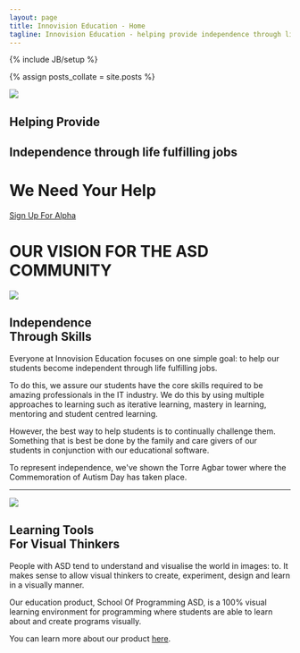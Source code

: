 ```yaml
---
layout: page
title: Innovision Education - Home
tagline: Innovision Education - helping provide independence through life fulfilling jobs.
---
```

{% include JB/setup %}

{% assign posts_collate = site.posts %}

<div class="featurette cursor-pointer">
  <a class="cursor-pointer" onclick="$('#image-to-show').attr('src','../assets/img/mockup01_1644x1284.png');$('#image-popup').modal({ keyboard: true, show: true, backdrop: true});">
    <img class="featurette-image pull-right popup-image img-polaroid" src="../assets/img/mockup01_524x409.png"></img>
	<!-- The image contains Rails, a copyrighted character of the transformer universe. We are currently using this image under fair-use. If the copyright holder doth protest, we will immediately remove this image and replace it with another character. -->
  </a>
  
<!--  <iframe class="featurette-video pull-right" src="http://player.vimeo.com/video/41001941?api=0" width="640" height="360" frameborder="0" webkitAllowFullScreen = "webkitAllowFullScreen" mozallowfullscreen = "mozallowfullscreen" allowFullScreen = "allowFullScreen"> </iframe> -->
  <h2 class="featurette-heading">Helping Provide</h2>
  <h2 class="featurette-heading muted">Independence through life fulfilling jobs</h2>
<!--  <h2 class="featurette-heading muted no-underline"><a href="/technology.html">See Our Vision</a></h2> -->
</div>

<div class="signup-divider pagination-centered">
  <h1>We Need Your Help</h1>
  <a class="btn btn-large btn-success" href="/signup.html">Sign Up For Alpha</a>
</div>

<div class="huge-divider pagination-centered">
  <h1>OUR VISION FOR THE ASD COMMUNITY</h1>
</div>  

<div class="featurette cursor-pointer">
  <img class="featurette-image pull-left popup-image img-polaroid" src="../assets/img/independence.png"></img>
  <!-- Image source: http://en.wikipedia.org/wiki/File:TorreAGBARandbluesky.jpg -->
  <h2 class="featurette-heading">Independence<br><span class="muted">Through Skills</span></h2>
  <p class="lead">Everyone at Innovision Education focuses on one simple goal: to help our students become independent through life fulfilling jobs.</p>
  <p class="lead">To do this, we assure our students have the core skills required to be amazing professionals in the IT industry. We do this by using multiple approaches to learning such as iterative learning, mastery in learning, mentoring and student centred learning.</p>
  <p class="lead">However, the best way to help students is to continually challenge them. Something that is best be done by the family and care givers of our students in conjunction with our educational software.</p>
  <p class="lead">To represent independence, we've shown the Torre Agbar tower where the Commemoration of Autism Day has taken place.</p>
</div>

<hr class="featurette-divider">

<div class="featurette cursor-pointer">
  <img class="featurette-image pull-right popup-image img-polaroid" src="../assets/img/visualthinking.png"></img>
  <!-- http://en.wikipedia.org/wiki/File:Colouring_pencils.jpg -->
  <h2 class="featurette-heading">Learning Tools<br><span class="muted">For Visual Thinkers</span></h2>
  <p class="lead">People with ASD tend to understand and visualise the world in images: to. It makes sense to allow visual thinkers to create, experiment, design and learn in a visually manner.</p>
  <p class="lead">Our education product, School Of Programming ASD, is a 100% visual learning environment for programming where students are able to learn about and create programs visually.</p>
  <p class="lead">You can learn more about our product <a href="/products.html">here</a>.</p>
</div>

<!--
<div class="featurette">
  <p class="pagination-centered">
    <iframe class="featurette-video" src="http://player.vimeo.com/video/52974956" width="940" height="530" frameborder="0" webkitAllowFullScreen = "webkitAllowFullScreen" mozallowfullscreen = "mozallowfullscreen" allowFullScreen = "allowFullScreen"> </iframe>
  </p>
  <p class="lead">Keep as video example</p>
</div>

-->

